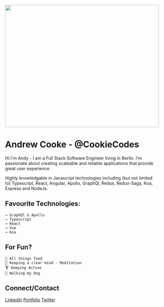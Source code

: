 <p>
  <img src="https://images.unsplash.com/photo-1510936111840-65e151ad71bb?ixlib=rb-1.2.1&ixid=eyJhcHBfaWQiOjEyMDd9&auto=format&fit=crop&w=2267&q=80" height="400" width="100%" />
</p>


# Andrew Cooke - @CookieCodes

Hi I'm Andy - I am a Full Stack Software Engineer living in Berlin. I'm passionate about creating scaleable and reliable applications that provide great user experience.

Highly knowledgable in Javascript technologies including (but not limited to) Typescript, React, Angular, Apollo, GraphQl, Redux, Redux-Saga, Koa, Express and NodeJs.

## Favourite Technologies:

```
→ GraphQl & Apollo
→ Typescript
→ React
→ Vue
→ Koa
```

## For Fun?

```
🌮 All things food
🧘 Keeping a clear mind - Meditation
🏋️ Keeping Active
🐶 Walking my Dog
```


## Connect/Contact

[LinkedIn](https://www.linkedin.com/in/andrewcooke89/)
[Portfolio](www.andrewcooke.dev)
[Twitter](https://twitter.com/CodesCookie)

